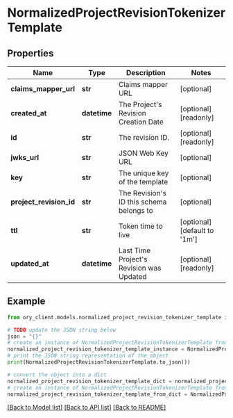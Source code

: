 # NormalizedProjectRevisionTokenizerTemplate


## Properties

Name | Type | Description | Notes
------------ | ------------- | ------------- | -------------
**claims_mapper_url** | **str** | Claims mapper URL | [optional] 
**created_at** | **datetime** | The Project&#39;s Revision Creation Date | [optional] [readonly] 
**id** | **str** | The revision ID. | [optional] [readonly] 
**jwks_url** | **str** | JSON Web Key URL | [optional] 
**key** | **str** | The unique key of the template | [optional] 
**project_revision_id** | **str** | The Revision&#39;s ID this schema belongs to | [optional] 
**ttl** | **str** | Token time to live | [optional] [default to '1m']
**updated_at** | **datetime** | Last Time Project&#39;s Revision was Updated | [optional] [readonly] 

## Example

```python
from ory_client.models.normalized_project_revision_tokenizer_template import NormalizedProjectRevisionTokenizerTemplate

# TODO update the JSON string below
json = "{}"
# create an instance of NormalizedProjectRevisionTokenizerTemplate from a JSON string
normalized_project_revision_tokenizer_template_instance = NormalizedProjectRevisionTokenizerTemplate.from_json(json)
# print the JSON string representation of the object
print(NormalizedProjectRevisionTokenizerTemplate.to_json())

# convert the object into a dict
normalized_project_revision_tokenizer_template_dict = normalized_project_revision_tokenizer_template_instance.to_dict()
# create an instance of NormalizedProjectRevisionTokenizerTemplate from a dict
normalized_project_revision_tokenizer_template_from_dict = NormalizedProjectRevisionTokenizerTemplate.from_dict(normalized_project_revision_tokenizer_template_dict)
```
[[Back to Model list]](../README.md#documentation-for-models) [[Back to API list]](../README.md#documentation-for-api-endpoints) [[Back to README]](../README.md)


